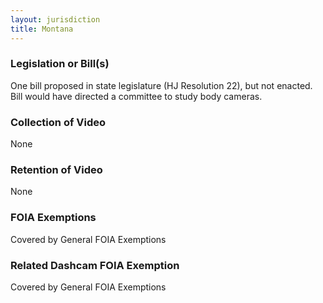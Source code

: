 ```yaml
---
layout: jurisdiction
title: Montana
---
```


### Legislation or Bill(s)

One bill proposed in state legislature (HJ Resolution 22), but not enacted. Bill would have directed a committee to study body cameras. 

### Collection of Video

None

### Retention of Video

None

### FOIA Exemptions

Covered by General FOIA Exemptions

### Related Dashcam FOIA Exemption

Covered by General FOIA Exemptions
